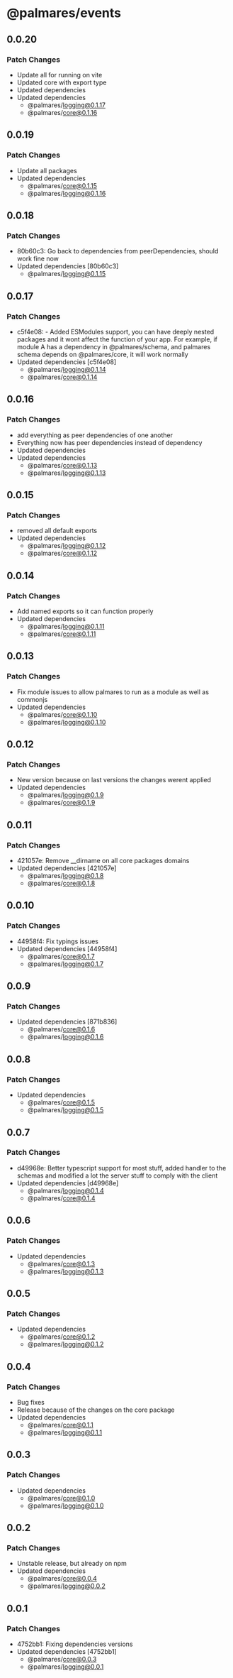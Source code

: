 # @palmares/events

## 0.0.20

### Patch Changes

- Update all for running on vite
- Updated core with export type
- Updated dependencies
- Updated dependencies
  - @palmares/logging@0.1.17
  - @palmares/core@0.1.16

## 0.0.19

### Patch Changes

- Update all packages
- Updated dependencies
  - @palmares/core@0.1.15
  - @palmares/logging@0.1.16

## 0.0.18

### Patch Changes

- 80b60c3: Go back to dependencies from peerDependencies, should work fine now
- Updated dependencies [80b60c3]
  - @palmares/logging@0.1.15

## 0.0.17

### Patch Changes

- c5f4e08: - Added ESModules support, you can have deeply nested packages and it wont affect the function of your app. For example, if module A has a dependency in @palmares/schema, and palmares schema depends on @palmares/core, it will work normally
- Updated dependencies [c5f4e08]
  - @palmares/logging@0.1.14
  - @palmares/core@0.1.14

## 0.0.16

### Patch Changes

- add everything as peer dependencies of one another
- Everything now has peer dependencies instead of dependency
- Updated dependencies
- Updated dependencies
  - @palmares/core@0.1.13
  - @palmares/logging@0.1.13

## 0.0.15

### Patch Changes

- removed all default exports
- Updated dependencies
  - @palmares/logging@0.1.12
  - @palmares/core@0.1.12

## 0.0.14

### Patch Changes

- Add named exports so it can function properly
- Updated dependencies
  - @palmares/logging@0.1.11
  - @palmares/core@0.1.11

## 0.0.13

### Patch Changes

- Fix module issues to allow palmares to run as a module as well as commonjs
- Updated dependencies
  - @palmares/core@0.1.10
  - @palmares/logging@0.1.10

## 0.0.12

### Patch Changes

- New version because on last versions the changes werent applied
- Updated dependencies
  - @palmares/logging@0.1.9
  - @palmares/core@0.1.9

## 0.0.11

### Patch Changes

- 421057e: Remove \_\_dirname on all core packages domains
- Updated dependencies [421057e]
  - @palmares/logging@0.1.8
  - @palmares/core@0.1.8

## 0.0.10

### Patch Changes

- 44958f4: Fix typings issues
- Updated dependencies [44958f4]
  - @palmares/core@0.1.7
  - @palmares/logging@0.1.7

## 0.0.9

### Patch Changes

- Updated dependencies [871b836]
  - @palmares/core@0.1.6
  - @palmares/logging@0.1.6

## 0.0.8

### Patch Changes

- Updated dependencies
  - @palmares/core@0.1.5
  - @palmares/logging@0.1.5

## 0.0.7

### Patch Changes

- d49968e: Better typescript support for most stuff, added handler to the schemas and modified a lot the server stuff to comply with the client
- Updated dependencies [d49968e]
  - @palmares/logging@0.1.4
  - @palmares/core@0.1.4

## 0.0.6

### Patch Changes

- Updated dependencies
  - @palmares/core@0.1.3
  - @palmares/logging@0.1.3

## 0.0.5

### Patch Changes

- Updated dependencies
  - @palmares/core@0.1.2
  - @palmares/logging@0.1.2

## 0.0.4

### Patch Changes

- Bug fixes
- Release because of the changes on the core package
- Updated dependencies
  - @palmares/core@0.1.1
  - @palmares/logging@0.1.1

## 0.0.3

### Patch Changes

- Updated dependencies
  - @palmares/core@0.1.0
  - @palmares/logging@0.1.0

## 0.0.2

### Patch Changes

- Unstable release, but already on npm
- Updated dependencies
  - @palmares/core@0.0.4
  - @palmares/logging@0.0.2

## 0.0.1

### Patch Changes

- 4752bb1: Fixing dependencies versions
- Updated dependencies [4752bb1]
  - @palmares/core@0.0.3
  - @palmares/logging@0.0.1
